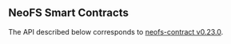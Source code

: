 ## NeoFS Smart Contracts

The API described below corresponds to [neofs-contract v0.23.0](https://github.com/nspcc-dev/neofs-contract/releases/tag/v0.23.0).
